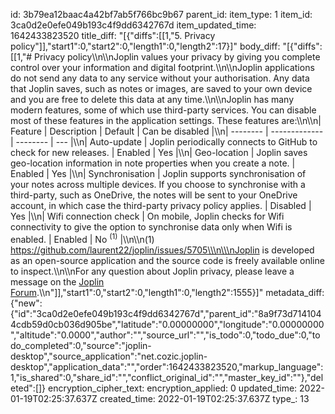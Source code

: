 id: 3b79ea12baac4a42bf7ab5f766bc9b67
parent_id: 
item_type: 1
item_id: 3ca0d2e0efe049b193c4f9dd6342767d
item_updated_time: 1642433823520
title_diff: "[{\"diffs\":[[1,\"5. Privacy policy\"]],\"start1\":0,\"start2\":0,\"length1\":0,\"length2\":17}]"
body_diff: "[{\"diffs\":[[1,\"# Privacy policy\\\n\\\nJoplin values your privacy by giving you complete control over your information and digital footprint.\\\n\\\nJoplin applications do not send any data to any service without your authorisation. Any data that Joplin saves, such as notes or images, are saved to your own device and you are free to delete this data at any time.\\\n\\\nJoplin has many modern features, some of which use third-party services. You can disable most of these features in the application settings. These features are:\\\n\\\n| Feature  | Description   | Default  | Can be disabled |\\\n| -------- | ------------- | -------- | --- |\\\n| Auto-update | Joplin periodically connects to GitHub to check for new releases. | Enabled | Yes |\\\n| Geo-location | Joplin saves geo-location information in note properties when you create a note. | Enabled | Yes |\\\n| Synchronisation | Joplin supports synchronisation of your notes across multiple devices. If you choose to synchronise with a third-party, such as OneDrive, the notes will be sent to your OneDrive account, in which case the third-party privacy policy applies. | Disabled | Yes |\\\n| Wifi connection check | On mobile, Joplin checks for Wifi connectivity to give the option to synchronise data only when Wifi is enabled. | Enabled | No <sup>(1)</sup> |\\\n\\\n(1) https://github.com/laurent22/joplin/issues/5705\\\n\\\nJoplin is developed as an open-source application and the source code is freely available online to inspect.\\\n\\\nFor any question about Joplin privacy, please leave a message on the [Joplin Forum](https://discourse.joplinapp.org/).\\\n\"]],\"start1\":0,\"start2\":0,\"length1\":0,\"length2\":1555}]"
metadata_diff: {"new":{"id":"3ca0d2e0efe049b193c4f9dd6342767d","parent_id":"8a9f73d7141044cdb59d0cb036d905be","latitude":"0.00000000","longitude":"0.00000000","altitude":"0.0000","author":"","source_url":"","is_todo":0,"todo_due":0,"todo_completed":0,"source":"joplin-desktop","source_application":"net.cozic.joplin-desktop","application_data":"","order":1642433823520,"markup_language":1,"is_shared":0,"share_id":"","conflict_original_id":"","master_key_id":""},"deleted":[]}
encryption_cipher_text: 
encryption_applied: 0
updated_time: 2022-01-19T02:25:37.637Z
created_time: 2022-01-19T02:25:37.637Z
type_: 13